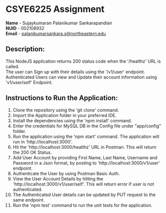 # CSYE6225 Assignment 

**Name**  - Sujaykumaran Palanikumar Sankarapandian<br/>
**NUID**  - 002108932<br/>
**Email** - palanikumarsankara.s@northeastern.edu 

## Description:

This NodeJS application returns 200 status code when the '/healthz' URL is called. <br/>
The user can Sign up with their details using the '/v1/user' endpoint. <br/>
Authenticated Users can view and Update their account information using 'v1/user/self' Endpoint.

## Instructions to Run the Application:

1. Clone the repository using the 'git clone' command.
2. Import the Application folder in your preferred IDE.
3. Install the dependencies using the 'npm install' command.
4. Enter the credentials for MySQL DB in the Config file under "app/config" folder.
5. Run the application using the 'npm start' command. The application will run in 'http://localhost:3000'.
6. Hit the 'http://localhost:3000/healthz' URL in Postman. This will return the 200 OK Status.
7. Add User Account by providing First Name, Last Name, Username and Password in a Json format, by posting to 'http://localhost:3000/v1/user' endpoint.
8. Authenticate the User by using Postman Basic Auth.
9. View the User Account Details by hitting the 'http://localhost:3000/v1/user/self'. This will return error if user is not authenticated.
10. The Authenticated User details can be updated by PUT request to the same endpoint.
11. Run the 'npm test' command to run the unit tests for the application.